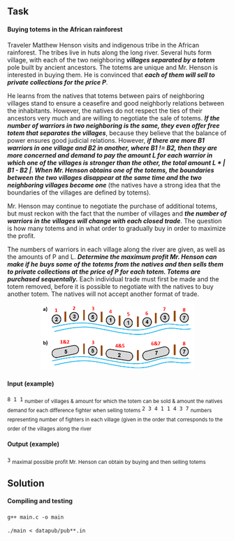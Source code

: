 ## Task

#### Buying totems in the African rainforest

Traveler Matthew Henson visits and indigenous tribe in the African rainforest. The tribes live in huts along the long river. Several huts form village, with each of the two neighboring ***villages separated by a totem*** pole built by ancient ancestors. The totems are unique and Mr. Henson is interested in buying them. He is convinced that ***each of them will sell to private collections for the price P***.  

He learns from the natives that totems between pairs of neighboring villages stand to ensure a ceasefire and good neighborly relations between the inhabitants. However, the natives do not respect the ties of their ancestors very much and are willing to negotiate the sale of totems. ***If the number of warriors in two neighboring is the same, they even offer free totem that separates the villages***, because they believe that the balance of power ensures good judicial relations. However, ***if there are more B1 warriors in one village and B2 in another, where B1 != B2, then they are more concerned and demand to pay the amount L for each warrior in which one of the villages is stronger than the other, the total amount L * | B1 - B2 |***. ***When Mr. Henson obtains one of the totems, the boundaries between the two villages disappear at the same time and the two neighboring villages become one*** (the natives have a strong idea that the boundaries of the villages are defined by totems).   

Mr. Henson may continue to negotiate the purchase of additional totems, but must reckon with the fact that the number of villages and ***the number of warriors in the villages will change with each closed trade***. The question is how many totems and in what order to gradually buy in order to maximize the profit.

The numbers of warriors in each village along the river are given, as well as the amounts of P and L. ***Determine the maximum profit Mr. Henson can make if he buys some of the totems from the natives and then sells them to private collections at the price of P for each totem. Totems are purchased sequentally.*** Each individual trade must first be made and the totem removed, before it is possible to negotiate with the natives to buy another totem. The natives will not accept another format of trade.

<p align="center">
   <img src="pictures/example.png" width="350" title="example">
</p>

#### Input (example)

`8 1 1` <sub> number of villages & amount for which the totem can be sold & amount the natives demand for each difference fighter when selling totems </sub>
`2 3 4 1 1 4 3 7` <sub> numbers representing number of fighters in each village (given in the order that corresponds to the order of the villages along the river </sub>

#### Output (example)

`3` <sub> maximal possible profit Mr. Henson can obtain by buying and then selling totems </sub>

## Solution

#### Compiling and testing

`g++ main.c -o main`  
  
`./main < datapub/pub**.in`

